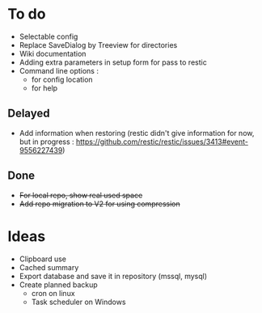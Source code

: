 

# To do
- Selectable config
- Replace SaveDialog by Treeview for directories
- Wiki documentation
- Adding extra parameters in setup form for pass to restic
- Command line options :
  - for config location
  - for help

## Delayed
- Add information when restoring (restic didn't give information for now, but in progress : https://github.com/restic/restic/issues/3413#event-9556227439) 

## Done
- ~~For local repo, show real used space~~
- ~~Add repo migration to V2 for using compression~~

# Ideas 
- Clipboard use
- Cached summary
- Export database and save it in repository (mssql, mysql)
- Create planned backup 
    - cron on linux
    - Task scheduler on Windows

